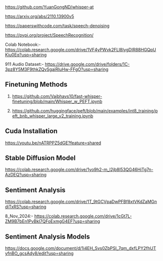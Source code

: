 https://github.com/YuanGongND/whisper-at

https://arxiv.org/abs/2110.13900v5

https://paperswithcode.com/task/speech-denoising

https://pypi.org/project/SpeechRecognition/


Colab Notebook:- https://colab.research.google.com/drive/1VF4yPWvk2FLl8IygDIR88HGQpUKiu0Eq?usp=sharing


911 Audio Dataset:-
https://drive.google.com/drive/folders/1C-3pz8Y5M3F9thkZQvSgaiRIuHw-FFgO?usp=sharing




## Finetuning Methods

1) https://github.com/Vaibhavs10/fast-whisper-finetuning/blob/main/Whisper_w_PEFT.ipynb

2) https://github.com/huggingface/peft/blob/main/examples/int8_training/peft_bnb_whisper_large_v2_training.ipynb


## Cuda Installation

https://youtu.be/nATRPPZ5dGE?feature=shared


## Stable Diffusion Model
https://colab.research.google.com/drive/1yo9h2-m_l2jb8I53QG46HiTg7n-AzDEQ?usp=sharing


## Sentiment Analysis

https://colab.research.google.com/drive/1T_9tGCVpaDwPFBf8xtVKdZaMGndiTxRS?usp=sharing


8_Nov_2024:- https://colab.research.google.com/drive/1cGt7L-ZM9B7bEn1PvBkI7QFoExmgG4EF?usp=sharing


## Sentiment Analysis Models

https://docs.google.com/document/d/1i4EH_Svs0ZbPSl_7qm_dxfLPY2fhUTyfnBO_gcsAdy8/edit?usp=sharing
